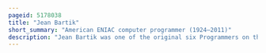 ```yaml
---
pageid: 5178038
title: "Jean Bartik"
short_summary: "American ENIAC computer programmer (1924–2011)"
description: "Jean Bartik was one of the original six Programmers on the Eniac Computer."
---
```

